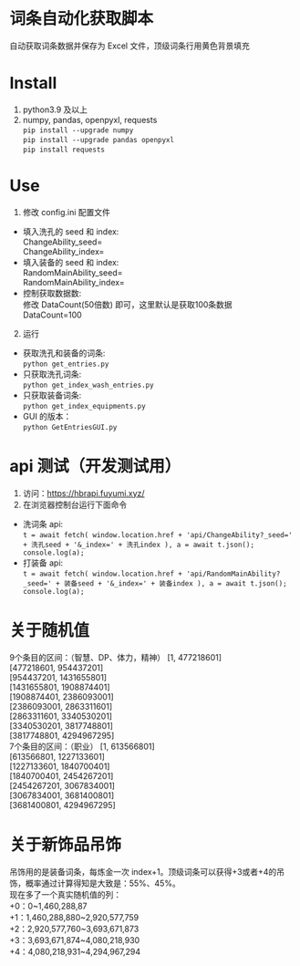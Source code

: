 # 词条自动化获取脚本  
自动获取词条数据并保存为 Excel 文件，顶级词条行用黄色背景填充
# Install
1. python3.9 及以上
2. numpy, pandas, openpyxl, requests  
`pip install --upgrade numpy`  
`pip install --upgrade pandas openpyxl`  
`pip install requests`

# Use
1. 修改 config.ini 配置文件
* 填入洗孔的 seed 和 index:  
ChangeAbility_seed=  
ChangeAbility_index=  
* 填入装备的 seed 和 index:  
RandomMainAbility_seed=  
RandomMainAbility_index=
* 控制获取数据数:  
修改 DataCount(50倍数) 即可，这里默认是获取100条数据  
DataCount=100
2. 运行
* 获取洗孔和装备的词条:  
`python get_entries.py`
* 只获取洗孔词条:  
`python get_index_wash_entries.py`
* 只获取装备词条:  
`python get_index_equipments.py`
* GUI 的版本：  
`python GetEntriesGUI.py`
# api 测试（开发测试用）
1. 访问：https://hbrapi.fuyumi.xyz/
2. 在浏览器控制台运行下面命令
* 洗词条 api:  
`t = await fetch(
	window.location.href + 'api/ChangeAbility?_seed=' + 洗孔seed + '&_index=' + 洗孔index
),
a = await t.json();
console.log(a);`
* 打装备 api:  
`t = await fetch(
	window.location.href + 'api/RandomMainAbility?_seed=' + 装备seed + '&_index=' + 装备index
),
a = await t.json();
console.log(a);`
# 关于随机值
9个条目的区间：（智慧、DP、体力，精神）
[1, 477218601]  
[477218601, 954437201]  
[954437201, 1431655801]  
[1431655801, 1908874401]  
[1908874401, 2386093001]  
[2386093001, 2863311601]  
[2863311601, 3340530201]  
[3340530201, 3817748801]  
[3817748801, 4294967295]  
7个条目的区间：（职业）
[1, 613566801]  
[613566801, 1227133601]  
[1227133601, 1840700401]  
[1840700401, 2454267201]  
[2454267201, 3067834001]  
[3067834001, 3681400801]  
[3681400801, 4294967295]  
# 关于新饰品吊饰
吊饰用的是装备词条，每炼金一次 index+1。顶级词条可以获得+3或者+4的吊饰，概率通过计算得知是大致是：55%、45%。  
现在多了一个真实随机值的列：  
+0：0~1,460,288,87  
+1：1,460,288,880\~2,920,577,759  
+2：2,920,577,760\~3,693,671,873  
+3：3,693,671,874\~4,080,218,930  
+4：4,080,218,931\~4,294,967,294  

